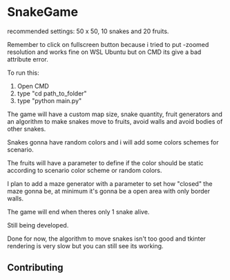 # SnakeGame
recommended settings: 50 x 50, 10 snakes and 20 fruits.

Remember to click on fullscreen button because i tried to put -zoomed resolution and works fine on WSL Ubuntu but on CMD its give a bad attribute error.

To run this:
1. Open CMD
2. type "cd path_to_folder"
3. type "python main.py"

The game will have a custom map size, snake quantity, fruit generators and an algorithm to make snakes move to fruits, avoid walls and avoid bodies of other snakes.

Snakes gonna have random colors and i will add some colors schemes for scenario.

The fruits will have a parameter to define if the color should be static according to scenario color scheme or random colors.

I plan to add a maze generator with a parameter to set how "closed" the maze gonna be, at minimum it's gonna be a open area with only border walls.

The game will end when theres only 1 snake alive.

Still being developed.

Done for now, the algorithm to move snakes isn't too good and tkinter rendering is very slow but you can still see its working.

## Contributing
